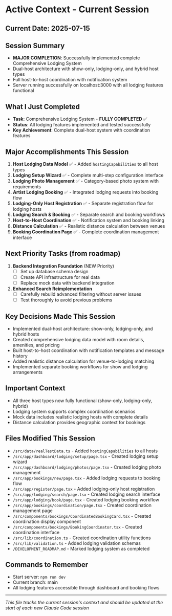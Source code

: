 # Active Context - Current Session

## Current Date: 2025-07-15

## Session Summary
- **MAJOR COMPLETION**: Successfully implemented complete Comprehensive Lodging System
- Dual-host architecture with show-only, lodging-only, and hybrid host types
- Full host-to-host coordination with notification system
- Server running successfully on localhost:3000 with all lodging features functional

## What I Just Completed
- **Task**: Comprehensive Lodging System - **FULLY COMPLETED** ✅
- **Status**: All lodging features implemented and tested successfully
- **Key Achievement**: Complete dual-host system with coordination features

## Major Accomplishments This Session
1. **Host Lodging Data Model** ✅ - Added `hostingCapabilities` to all host types
2. **Lodging Setup Wizard** ✅ - Complete multi-step configuration interface
3. **Lodging Photo Management** ✅ - Category-based photo system with requirements
4. **Artist Lodging Booking** ✅ - Integrated lodging requests into booking flow
5. **Lodging-Only Host Registration** ✅ - Separate registration flow for lodging hosts
6. **Lodging Search & Booking** ✅ - Separate search and booking workflows
7. **Host-to-Host Coordination** ✅ - Notification system and booking linking
8. **Distance Calculation** ✅ - Realistic distance calculation between venues
9. **Booking Coordination Page** ✅ - Complete coordination management interface

## Next Priority Tasks (from roadmap)
1. **Backend Integration Foundation** (NEW Priority)
   - [ ] Set up database schema design
   - [ ] Create API infrastructure for real data
   - [ ] Replace mock data with backend integration

2. **Enhanced Search Reimplementation**
   - [ ] Carefully rebuild advanced filtering without server issues
   - [ ] Test thoroughly to avoid previous problems

## Key Decisions Made This Session
- Implemented dual-host architecture: show-only, lodging-only, and hybrid hosts
- Created comprehensive lodging data model with room details, amenities, and pricing
- Built host-to-host coordination with notification templates and message history
- Added realistic distance calculation for venue-to-lodging matching
- Implemented separate booking workflows for show and lodging arrangements

## Important Context
- All three host types now fully functional (show-only, lodging-only, hybrid)
- Lodging system supports complex coordination scenarios
- Mock data includes realistic lodging hosts with complete details
- Distance calculation provides geographic context for bookings

## Files Modified This Session
- `/src/data/realTestData.ts` - Added `hostingCapabilities` to all hosts
- `/src/app/dashboard/lodging/setup/page.tsx` - Created lodging setup wizard
- `/src/app/dashboard/lodging/photos/page.tsx` - Created lodging photo management
- `/src/app/bookings/new/page.tsx` - Added lodging requests to booking flow
- `/src/app/register/page.tsx` - Added lodging-only host registration
- `/src/app/lodging/search/page.tsx` - Created lodging search interface
- `/src/app/lodging/book/page.tsx` - Created lodging booking workflow
- `/src/app/bookings/coordination/page.tsx` - Created coordination management page
- `/src/components/bookings/CoordinatedBookingCard.tsx` - Created coordination display component
- `/src/components/bookings/BookingCoordinator.tsx` - Created coordination interface
- `/src/lib/coordination.ts` - Created coordination utility functions
- `/src/lib/validation.ts` - Added lodging validation schemas
- `/DEVELOPMENT_ROADMAP.md` - Marked lodging system as completed

## Commands to Remember
- Start server: `npm run dev`
- Current branch: main
- All lodging features accessible through dashboard and booking flows

---
*This file tracks the current session's context and should be updated at the start of each new Claude Code session*